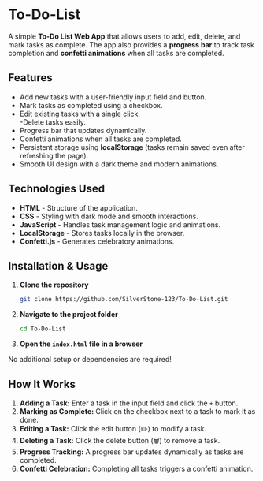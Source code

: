 # To-Do-List

A simple **To-Do List Web App** that allows users to add, edit, delete, and mark tasks as complete. The app also provides a **progress bar** to track task completion and **confetti animations** when all tasks are completed.

## Features

- Add new tasks with a user-friendly input field and button.  
- Mark tasks as completed using a checkbox.  
- Edit existing tasks with a single click.  
 -Delete tasks easily.  
- Progress bar that updates dynamically.  
- Confetti animations when all tasks are completed.  
- Persistent storage using **localStorage** (tasks remain saved even after refreshing the page).  
- Smooth UI design with a dark theme and modern animations.

## Technologies Used

- **HTML** - Structure of the application.  
- **CSS** - Styling with dark mode and smooth interactions.  
- **JavaScript** - Handles task management logic and animations.  
- **LocalStorage** - Stores tasks locally in the browser.  
- **Confetti.js** - Generates celebratory animations.

## Installation & Usage

1. **Clone the repository**
   ```sh
   git clone https://github.com/SilverStone-123/To-Do-List.git
   ```

2. **Navigate to the project folder**
   ```sh
   cd To-Do-List
   ```

3. **Open the `index.html` file in a browser**

No additional setup or dependencies are required!


## How It Works

1. **Adding a Task:** Enter a task in the input field and click the `+` button.  
2. **Marking as Complete:** Click on the checkbox next to a task to mark it as done.  
3. **Editing a Task:** Click the edit button (✏️) to modify a task.  
4. **Deleting a Task:** Click the delete button (🗑️) to remove a task.  
5. **Progress Tracking:** A progress bar updates dynamically as tasks are completed.  
6. **Confetti Celebration:** Completing all tasks triggers a confetti animation.



